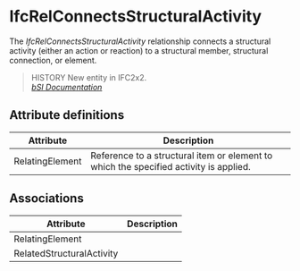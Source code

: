 IfcRelConnectsStructuralActivity
================================
The _IfcRelConnectsStructuralActivity_ relationship connects a structural
activity (either an action or reaction) to a structural member, structural
connection, or element.  
  
> HISTORY  New entity in IFC2x2.  
[ _bSI
Documentation_](https://standards.buildingsmart.org/IFC/DEV/IFC4_2/FINAL/HTML/schema/ifcstructuralanalysisdomain/lexical/ifcrelconnectsstructuralactivity.htm)


Attribute definitions
---------------------
| Attribute       | Description                                                                           |
|-----------------|---------------------------------------------------------------------------------------|
| RelatingElement | Reference to a structural item or element to which the specified activity is applied. |

Associations
------------
| Attribute                 | Description   |
|---------------------------|---------------|
| RelatingElement           |               |
| RelatedStructuralActivity |               |

